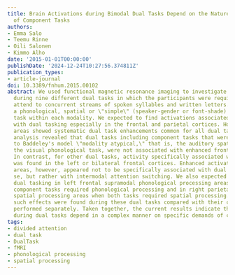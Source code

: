 ```yaml
---
title: Brain Activations during Bimodal Dual Tasks Depend on the Nature and Combination
  of Component Tasks
authors:
- Emma Salo
- Teemu Rinne
- Oili Salonen
- Kimmo Alho
date: '2015-01-01T00:00:00'
publishDate: '2024-12-24T10:27:56.374811Z'
publication_types:
- article-journal
doi: 10.3389/fnhum.2015.00102
abstract: We used functional magnetic resonance imaging to investigate brain activations
  during nine different dual tasks in which the participants were required to simultaneously
  attend to concurrent streams of spoken syllables and written letters. They performed
  a phonological, spatial or \"simple\" (speaker-gender or font-shade) discrimination
  task within each modality. We expected to find activations associated specifically
  with dual tasking especially in the frontal and parietal cortices. However, no brain
  areas showed systematic dual task enhancements common for all dual tasks. Further
  analysis revealed that dual tasks including component tasks that were according
  to Baddeley's model \"modality atypical,\" that is, the auditory spatial task or
  the visual phonological task, were not associated with enhanced frontal activity.
  In contrast, for other dual tasks, activity specifically associated with dual tasking
  was found in the left or bilateral frontal cortices. Enhanced activation in parietal
  areas, however, appeared not to be specifically associated with dual tasking per
  se, but rather with intermodal attention switching. We also expected effects of
  dual tasking in left frontal supramodal phonological processing areas when both
  component tasks required phonological processing and in right parietal supramodal
  spatial processing areas when both tasks required spatial processing. However, no
  such effects were found during these dual tasks compared with their component tasks
  performed separately. Taken together, the current results indicate that activations
  during dual tasks depend in a complex manner on specific demands of component tasks.
tags:
- divided attention
- dual task
- DualTask
- fMRI
- phonological processing
- spatial processing
---
```

